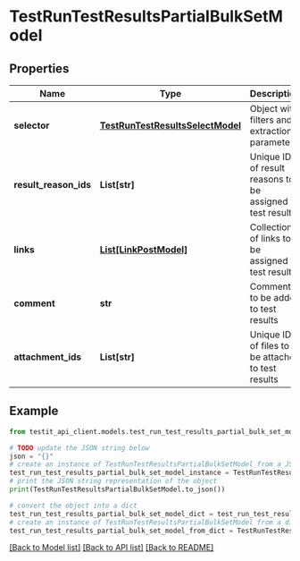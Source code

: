 # TestRunTestResultsPartialBulkSetModel


## Properties

Name | Type | Description | Notes
------------ | ------------- | ------------- | -------------
**selector** | [**TestRunTestResultsSelectModel**](TestRunTestResultsSelectModel.md) | Object with filters and extraction parameters | [optional] 
**result_reason_ids** | **List[str]** | Unique IDs of result reasons to be assigned to test results | [optional] 
**links** | [**List[LinkPostModel]**](LinkPostModel.md) | Collection of links to be assigned to test results | [optional] 
**comment** | **str** | Comment to be added to test results | [optional] 
**attachment_ids** | **List[str]** | Unique IDs of files to be attached to test results | [optional] 

## Example

```python
from testit_api_client.models.test_run_test_results_partial_bulk_set_model import TestRunTestResultsPartialBulkSetModel

# TODO update the JSON string below
json = "{}"
# create an instance of TestRunTestResultsPartialBulkSetModel from a JSON string
test_run_test_results_partial_bulk_set_model_instance = TestRunTestResultsPartialBulkSetModel.from_json(json)
# print the JSON string representation of the object
print(TestRunTestResultsPartialBulkSetModel.to_json())

# convert the object into a dict
test_run_test_results_partial_bulk_set_model_dict = test_run_test_results_partial_bulk_set_model_instance.to_dict()
# create an instance of TestRunTestResultsPartialBulkSetModel from a dict
test_run_test_results_partial_bulk_set_model_from_dict = TestRunTestResultsPartialBulkSetModel.from_dict(test_run_test_results_partial_bulk_set_model_dict)
```
[[Back to Model list]](../README.md#documentation-for-models) [[Back to API list]](../README.md#documentation-for-api-endpoints) [[Back to README]](../README.md)


